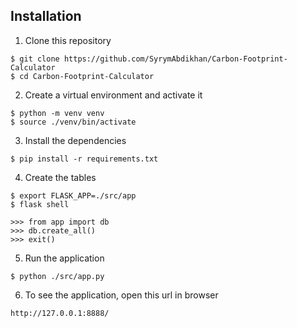 ## Installation

1. Clone this repository
```
$ git clone https://github.com/SyrymAbdikhan/Carbon-Footprint-Calculator
$ cd Carbon-Footprint-Calculator
```

2. Create a virtual environment and activate it
```
$ python -m venv venv
$ source ./venv/bin/activate
```

3. Install the dependencies
```
$ pip install -r requirements.txt
```

4. Create the tables
```
$ export FLASK_APP=./src/app
$ flask shell
```
```
>>> from app import db
>>> db.create_all()
>>> exit()
```

5. Run the application
```
$ python ./src/app.py
```

6. To see the application, open this url in browser
```
http://127.0.0.1:8888/
```
